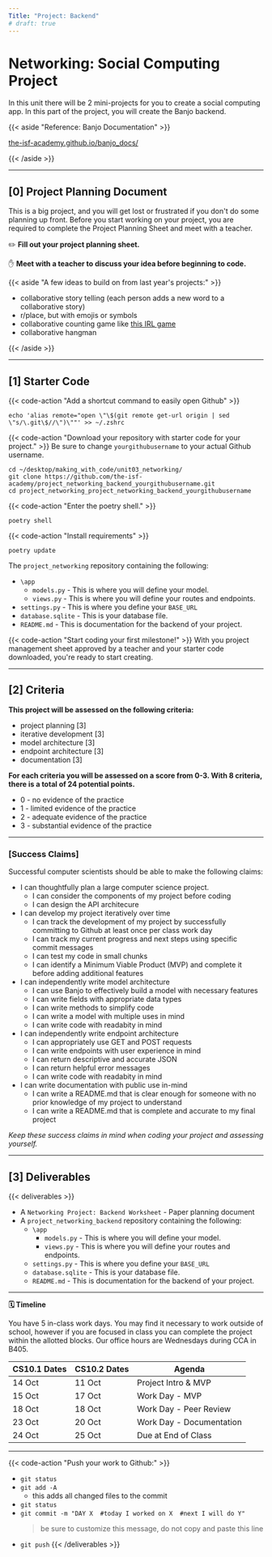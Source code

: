 ```yaml
---
Title: "Project: Backend"
# draft: true
---
```


# Networking: Social Computing Project

In this unit there will be 2 mini-projects for you to create a social computing app. In this part of the project, you will create the Banjo backend. 

{{< aside "Reference: Banjo Documentation" >}}

[the-isf-academy.github.io/banjo_docs/](https://the-isf-academy.github.io/banjo_docs/)

{{< /aside >}}


---

## [0] Project Planning Document

This is a big project, and you will get lost or frustrated if you don't do some planning up front.
Before you start working on your project, you are required to complete the Project Planning Sheet and meet with a teacher.

✏️ **Fill out your project planning sheet.**

✋ **Meet with a teacher to discuss your idea before beginning to code.**

{{< aside "A few ideas to build on from last year's projects:" >}}

- collaborative story telling (each person adds a new word to a collaborative story)
- r/place, but with emojis or symbols 
- collaborative counting game like [this IRL game](https://dramaresource.com/count-to-20/#:~:text=Sit%20or%20stand%20in%20a,start%20again%20from%20the%20beginning.)
- collaborative hangman

{{< /aside >}}

---

## [1] Starter Code

{{< code-action "Add a shortcut command to easily open Github" >}} 
```shell
echo 'alias remote="open \"\$(git remote get-url origin | sed \"s/\.git\$//\")\""' >> ~/.zshrc
```


{{< code-action "Download your repository with starter code for your project." >}} Be sure to change `yourgithubusername` to your actual Github username.

```shell
cd ~/desktop/making_with_code/unit03_networking/
git clone https://github.com/the-isf-academy/project_networking_backend_yourgithubusername.git
cd project_networking_project_networking_backend_yourgithubusername
```

{{< code-action "Enter the poetry shell." >}}
```shell
poetry shell
```

{{< code-action "Install requirements" >}}
```shell
poetry update
```

<!-- {{< code-action "Install Banjo" >}}
```shell
pip3 install django-banjo
``` -->

The `project_networking` repository containing the following:
  - `\app`
    - `models.py` - This is where you will define your model.
    - `views.py` - This is where you will define your routes and endpoints.
  - `settings.py` - This is where you define your `BASE_URL`
  - `database.sqlite` - This is your database file.
  - `README.md` - This is documentation for the backend of your project.

{{< code-action "Start coding your first milestone!" >}} With you project management sheet approved by a teacher and your starter code downloaded, you're ready to start creating.

---

## [2] Criteria


**This project will be assessed on the following criteria:**
- project planning [3]
- iterative development [3]
- model architecture [3]
- endpoint architecture [3]
- documentation [3]

**For each criteria you will be assessed on a score from 0-3. With 8 criteria, there is a total of 24 potential points.** 
- 0 - no evidence of the practice
- 1 - limited evidence of the practice
- 2 - adequate evidence of the practice
- 3 - substantial evidence of the practice

---

### [Success Claims]

Successful computer scientists should be able to make the following claims:
- I can thoughtfully plan a large computer science project.  
    - I can consider the components of my project before coding
    - I can design the API architecure 
- I can develop my project iteratively over time
    - I can track the development of my project by successfully committing to Github at least once per class work day
    - I can track my current progress and next steps using specific commit messages 
    - I can test my code in small chunks
    - I can identify a Minimum Viable Product (MVP) and complete it before adding additional features
- I can independently write model architecture
  - I can use Banjo to effectively build a model with necessary features
  - I can write fields with appropriate data types
  - I can write methods to simplify code
  - I can write a model with multiple uses in mind
  - I can write code with readabity in mind
- I can independently write endpoint architecture
  - I can appropriately use GET and POST requests
  - I can write endpoints with user experience in mind
  - I can return descriptive and accurate JSON
  - I can return helpful error messages
  - I can write code with readabity in mind 
- I can write documentation with public use in-mind
  - I can write a README.md that is clear enough for someone with no prior knowledge of my project to understand
  - I can write a README.md that is complete and accurate to my final project


*Keep these success claims in mind when coding your project and assessing yourself.*

---

## [3] Deliverables


{{< deliverables  >}}

- A `Networking Project: Backend Worksheet` - Paper planning document
- A `project_networking_backend` repository containing the following:
  - `\app`
    - `models.py` - This is where you will define your model.
    - `views.py` - This is where you will define your routes and endpoints.
  - `settings.py` - This is where you define your `BASE_URL`
  - `database.sqlite` - This is your database file.
  - `README.md` - This is documentation for the backend of your project.

---

**🗓️ Timeline**

You have 5 in-class work days. You may find it necessary to work outside of school, however if you are focused in class you can complete the project within the allotted blocks. Our office hours are Wednesdays during CCA in B405. 

| CS10.1 Dates | CS10.2 Dates | Agenda                         |
|--------------|--------------|--------------------------------|
| 14 Oct       | 11 Oct       | Project Intro & MVP |
| 15 Oct       | 17 Oct       | Work Day - MVP                 |
| 18 Oct       | 18 Oct       | Work Day - Peer Review         |
| 23 Oct       | 20 Oct       | Work Day - Documentation       |
| 24 Oct       | 25 Oct       | Due at End of Class            |

---

{{< code-action "Push your work to Github:" >}}
- `git status`
- `git add -A`
    - this adds all changed files to the commit
- `git status`
- `git commit -m "DAY X  #today I worked on X  #next I will do Y"`
  > be sure to customize this message, do not copy and paste this line
- `git push`
{{< /deliverables >}}
